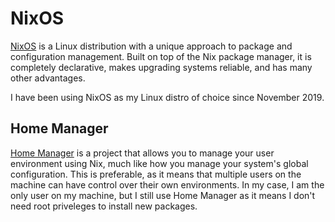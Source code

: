 # NixOS

[NixOS](https://nixos.org/) is a Linux distribution with a unique approach to package and configuration management. Built on top of the Nix package manager, it is completely declarative, makes upgrading systems reliable, and has many other advantages.

I have been using NixOS as my Linux distro of choice since November 2019.

## Home Manager

[Home Manager](https://github.com/rycee/home-manager) is a project that allows you to manage your user environment using Nix, much like how you manage your system's global configuration. This is preferable, as it means that multiple users on the machine can have control over their own environments. In my case, I am the only user on my machine, but I still use Home Manager as it means I don't need root priveleges to install new packages.
